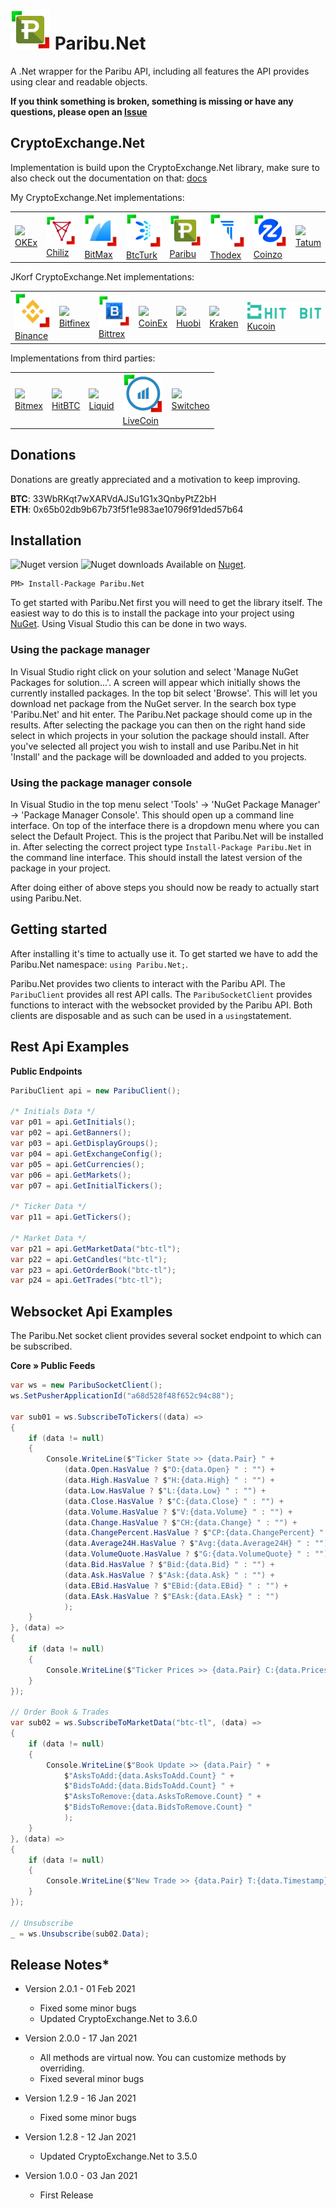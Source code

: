 ﻿# ![Icon](https://github.com/burakoner/Paribu.Net/blob/master/Paribu.Net/Icon/icon.png?raw=true) Paribu.Net 

A .Net wrapper for the Paribu API, including all features the API provides using clear and readable objects.

**If you think something is broken, something is missing or have any questions, please open an [Issue](https://github.com/burakoner/Paribu.Net/issues)**

## CryptoExchange.Net
Implementation is build upon the CryptoExchange.Net library, make sure to also check out the documentation on that: [docs](https://github.com/JKorf/CryptoExchange.Net)

My CryptoExchange.Net implementations:
<table>
<tr>
<td><a href="https://github.com/burakoner/OKEx.Net"><img src="https://github.com/burakoner/OKEx.Net/blob/master/Okex.Net/Icon/icon.png?raw=true"></a>
<br />
<a href="https://github.com/burakoner/OKEx.Net">OKEx</a>
</td>
<td><a href="https://github.com/burakoner/Chiliz.Net"><img src="https://github.com/burakoner/Chiliz.Net/blob/master/Chiliz.Net/Icon/icon.png?raw=true"></a>
<br />
<a href="https://github.com/burakoner/Chiliz.Net">Chiliz</a>
</td>
<td><a href="https://github.com/burakoner/BitMax.Net"><img src="https://github.com/burakoner/BitMax.Net/blob/master/BitMax.Net/Icon/icon.png?raw=true"></a>
<br />
<a href="https://github.com/burakoner/BitMax.Net">BitMax</a>
</td>
<td><a href="https://github.com/burakoner/BtcTurk.Net"><img src="https://github.com/burakoner/BtcTurk.Net/blob/master/BtcTurk.Net/Icon/icon.png?raw=true"></a>
<br />
<a href="https://github.com/burakoner/BtcTurk.Net">BtcTurk</a>
</td>
<td><a href="https://github.com/burakoner/Paribu.Net"><img src="https://github.com/burakoner/Paribu.Net/blob/master/Paribu.Net/Icon/icon.png?raw=true"></a>
<br />
<a href="https://github.com/burakoner/Paribu.Net">Paribu</a>
</td>
<td><a href="https://github.com/burakoner/Thodex.Net"><img src="https://github.com/burakoner/Thodex.Net/blob/master/Thodex.Net/Icon/icon.png?raw=true"></a>
<br />
<a href="https://github.com/burakoner/Thodex.Net">Thodex</a>
</td>
<td><a href="https://github.com/burakoner/Coinzo.Net"><img src="https://github.com/burakoner/Coinzo.Net/blob/master/Coinzo.Net/Icon/icon.png?raw=true"></a>
<br />
<a href="https://github.com/burakoner/Coinzo.Net">Coinzo</a>
</td>
<td><a href="https://github.com/burakoner/Tatum.Net"><img src="https://github.com/burakoner/Tatum.Net/blob/master/Tatum.Net/Icon/icon.png?raw=true"></a>
<br />
<a href="https://github.com/burakoner/Tatum.Net">Tatum</a>
</td>
</tr>
</table>

JKorf CryptoExchange.Net implementations:
<table>
<tr>
<td><a href="https://github.com/JKorf/Binance.Net"><img src="https://github.com/JKorf/Binance.Net/blob/master/Binance.Net/Icon/icon.png?raw=true"></a>
<br />
<a href="https://github.com/JKorf/Binance.Net">Binance</a>
</td>
<td><a href="https://github.com/JKorf/Bitfinex.Net"><img src="https://github.com/JKorf/Bitfinex.Net/blob/master/Bitfinex.Net/Icon/icon.png?raw=true"></a>
<br />
<a href="https://github.com/JKorf/Bitfinex.Net">Bitfinex</a>
</td>
<td><a href="https://github.com/JKorf/Bittrex.Net"><img src="https://github.com/JKorf/Bittrex.Net/blob/master/Bittrex.Net/Icon/icon.png?raw=true"></a>
<br />
<a href="https://github.com/JKorf/Bittrex.Net">Bittrex</a>
</td>
<td><a href="https://github.com/JKorf/CoinEx.Net"><img src="https://github.com/JKorf/CoinEx.Net/blob/master/CoinEx.Net/Icon/icon.png?raw=true"></a>
<br />
<a href="https://github.com/JKorf/CoinEx.Net">CoinEx</a>
</td>
<td><a href="https://github.com/JKorf/Huobi.Net"><img src="https://github.com/JKorf/Huobi.Net/blob/master/Huobi.Net/Icon/icon.png?raw=true"></a>
<br />
<a href="https://github.com/JKorf/Huobi.Net">Huobi</a>
</td>
<td><a href="https://github.com/JKorf/Kraken.Net"><img src="https://github.com/JKorf/Kraken.Net/blob/master/Kraken.Net/Icon/icon.png?raw=true"></a>
<br />
<a href="https://github.com/JKorf/Kraken.Net">Kraken</a>
</td>
<td><a href="https://github.com/JKorf/Kucoin.Net"><img src="https://github.com/JKorf/Kucoin.Net/blob/master/Kucoin.Net/Icon/icon.png?raw=true"></a>
<br />
<a href="https://github.com/JKorf/Kucoin.Net">Kucoin</a>
</td>
</tr>
</table>

Implementations from third parties:
<table>
<tr>
<td><a href="https://github.com/ridicoulous/Bitmex.Net"><img src="https://github.com/ridicoulous/Bitmex.Net/blob/master/Bitmex.Net/Icon/icon.png"></a>
<br />
<a href="https://github.com/ridicoulous/Bitmex.Net">Bitmex</a>
</td>
<td><a href="https://github.com/intelligences/HitBTC.Net"><img src="https://github.com/intelligences/HitBTC.Net/blob/master/src/HitBTC.Net/Icon/icon.png?raw=true"></a>
<br />
<a href="https://github.com/intelligences/HitBTC.Net">HitBTC</a>
</td>
<td><a href="https://github.com/ridicoulous/LiquidQuoine.Net"><img src="https://github.com/ridicoulous/LiquidQuoine.Net/blob/master/Resources/icon.png?raw=true"></a>
<br />
<a href="https://github.com/ridicoulous/LiquidQuoine.Net">Liquid</a>
</td>
<td><a href="https://github.com/EricGarnier/LiveCoin.Net"><img src="https://github.com/EricGarnier/LiveCoin.Net/blob/master/LiveCoin.Net/Icon/icon.png?raw=true"></a>
<br />
<a href="https://github.com/EricGarnier/LiveCoin.Net">LiveCoin</a>
</td>
<td><a href="https://github.com/Zaliro/Switcheo.Net"><img src="https://github.com/Zaliro/Switcheo.Net/blob/master/Resources/switcheo-coin.png?raw=true"></a>
<br />
<a href="https://github.com/Zaliro/Switcheo.Net">Switcheo</a>
</td>
</tr>
</table>

## Donations
Donations are greatly appreciated and a motivation to keep improving.

**BTC**:  33WbRKqt7wXARVdAJSu1G1x3QnbyPtZ2bH  
**ETH**:  0x65b02db9b67b73f5f1e983ae10796f91ded57b64  

## Installation
![Nuget version](https://img.shields.io/nuget/v/Paribu.Net.svg)  ![Nuget downloads](https://img.shields.io/nuget/dt/Paribu.Net.svg)
Available on [Nuget](https://www.nuget.org/packages/Paribu.Net).
```
PM> Install-Package Paribu.Net
```
To get started with Paribu.Net first you will need to get the library itself. The easiest way to do this is to install the package into your project using  [NuGet](https://www.nuget.org/packages/Paribu.Net). Using Visual Studio this can be done in two ways.

### Using the package manager
In Visual Studio right click on your solution and select 'Manage NuGet Packages for solution...'. A screen will appear which initially shows the currently installed packages. In the top bit select 'Browse'. This will let you download net package from the NuGet server. In the search box type 'Paribu.Net' and hit enter. The Paribu.Net package should come up in the results. After selecting the package you can then on the right hand side select in which projects in your solution the package should install. After you've selected all project you wish to install and use Paribu.Net in hit 'Install' and the package will be downloaded and added to you projects.

### Using the package manager console
In Visual Studio in the top menu select 'Tools' -> 'NuGet Package Manager' -> 'Package Manager Console'. This should open up a command line interface. On top of the interface there is a dropdown menu where you can select the Default Project. This is the project that Paribu.Net will be installed in. After selecting the correct project type  `Install-Package Paribu.Net`  in the command line interface. This should install the latest version of the package in your project.

After doing either of above steps you should now be ready to actually start using Paribu.Net.
## Getting started
After installing it's time to actually use it. To get started we have to add the Paribu.Net namespace:  `using Paribu.Net;`.

Paribu.Net provides two clients to interact with the Paribu API. The  `ParibuClient`  provides all rest API calls. The  `ParibuSocketClient` provides functions to interact with the websocket provided by the Paribu API. Both clients are disposable and as such can be used in a  `using`statement.

## Rest Api Examples
**Public Endpoints**
```C#
ParibuClient api = new ParibuClient();

/* Initials Data */
var p01 = api.GetInitials();
var p02 = api.GetBanners();
var p03 = api.GetDisplayGroups();
var p04 = api.GetExchangeConfig();
var p05 = api.GetCurrencies();
var p06 = api.GetMarkets();
var p07 = api.GetInitialTickers();

/* Ticker Data */
var p11 = api.GetTickers();

/* Market Data */
var p21 = api.GetMarketData("btc-tl");
var p22 = api.GetCandles("btc-tl");
var p23 = api.GetOrderBook("btc-tl");
var p24 = api.GetTrades("btc-tl");
```

## Websocket Api Examples
The Paribu.Net socket client provides several socket endpoint to which can be subscribed.

**Core » Public Feeds**
```C#
var ws = new ParibuSocketClient();
ws.SetPusherApplicationId("a68d528f48f652c94c88");

var sub01 = ws.SubscribeToTickers((data) =>
{
    if (data != null)
    {
        Console.WriteLine($"Ticker State >> {data.Pair} " +
            (data.Open.HasValue ? $"O:{data.Open} " : "") +
            (data.High.HasValue ? $"H:{data.High} " : "") +
            (data.Low.HasValue ? $"L:{data.Low} " : "") +
            (data.Close.HasValue ? $"C:{data.Close} " : "") +
            (data.Volume.HasValue ? $"V:{data.Volume} " : "") +
            (data.Change.HasValue ? $"CH:{data.Change} " : "") +
            (data.ChangePercent.HasValue ? $"CP:{data.ChangePercent} " : "") +
            (data.Average24H.HasValue ? $"Avg:{data.Average24H} " : "") +
            (data.VolumeQuote.HasValue ? $"G:{data.VolumeQuote} " : "") +
            (data.Bid.HasValue ? $"Bid:{data.Bid} " : "") +
            (data.Ask.HasValue ? $"Ask:{data.Ask} " : "") +
            (data.EBid.HasValue ? $"EBid:{data.EBid} " : "") +
            (data.EAsk.HasValue ? $"EAsk:{data.EAsk} " : "")
            );
    }
}, (data) =>
{
    if (data != null)
    {
        Console.WriteLine($"Ticker Prices >> {data.Pair} C:{data.Prices.Count()} P:{string.Join(',', data.Prices)}");
    }
});

// Order Book & Trades
var sub02 = ws.SubscribeToMarketData("btc-tl", (data) =>
{
    if (data != null)
    {
        Console.WriteLine($"Book Update >> {data.Pair} " +
            $"AsksToAdd:{data.AsksToAdd.Count} " +
            $"BidsToAdd:{data.BidsToAdd.Count} " +
            $"AsksToRemove:{data.AsksToRemove.Count} " +
            $"BidsToRemove:{data.BidsToRemove.Count} "
            );
    }
}, (data) =>
{
    if (data != null)
    {
        Console.WriteLine($"New Trade >> {data.Pair} T:{data.Timestamp} P:{data.Price} A:{data.Amount} S:{data.Side}");
    }
});

// Unsubscribe
_ = ws.Unsubscribe(sub02.Data);
```

## Release Notes*
* Version 2.0.1 - 01 Feb 2021
    * Fixed some minor bugs
    * Updated CryptoExchange.Net to 3.6.0

* Version 2.0.0 - 17 Jan 2021
    * All methods are virtual now. You can customize methods by overriding.
    * Fixed several minor bugs

* Version 1.2.9 - 16 Jan 2021
    * Fixed some minor bugs

* Version 1.2.8 - 12 Jan 2021
    * Updated CryptoExchange.Net to 3.5.0

* Version 1.0.0 - 03 Jan 2021
    * First Release